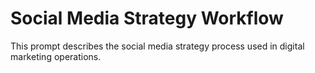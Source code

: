# Social Media Strategy Workflow

This prompt describes the social media strategy process used in digital marketing operations.
